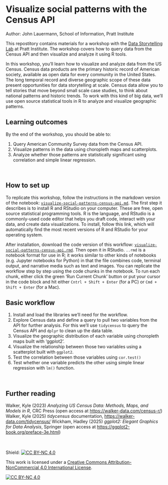 # Visualize social patterns with the Census API
Author: John Lauermann, School of Information, Pratt Institute

This repostitory contains materials for a workshop with the [Data Storytelling Lab](https://github.com/DataStorytellingLab) at Pratt Institute. The workshop covers how to query data from the Census API and then visualize and analyze it using R tools. 

In this workshop, you’ll learn how to visualize and analyze data from the US Census. Census data products are the primary historic record of American society, available as open data for every community in the United States. The long temporal record and diverse geographic scope of these data present opportunities for data storytelling at scale. Census data allow you to tell stories that move beyond small scale case studies, to think about national patterns and historic trends. 
To work with this kind of big data, we’ll use open source statistical tools in R to analyze and visualize geographic patterns. 
<br>

## Learning outcomes
By the end of the workshop, you should be able to: 
1)	Query American Community Survey data from the Census API. 
2)	Visualize patterns in the data using choropleth maps and scatterplots.
3)	Analyze whether those patterns are statistically significant using correlation and simple linear regression. 
<br>

## How to set up
To replicate this workshop, follow the instructions in the markdown version of the notebook: [`visualize-social-patterns-census-api.md`](https://github.com/johnlauermann/social-patterns-census-api/blob/main/visualize-social-patterns-census-api.md). The first step it describes is to install R and RStudio on your computer. These are free, open source statistical programming tools. R is the language, and RStudio is a commonly-used code editor that helps you draft code, interact with your data, and create data visualizations. To install, follow this link, which will automatically find the most recent versions of R and RStudio for your operating system. 

After installation, download the code version of this workflow: [`visualize-social-patterns-census-api.rmd`](https://github.com/johnlauermann/social-patterns-census-api/blob/main/visualize-social-patterns-census-api.Rmd). Then open it in RStudio. `..rmd` is a notebook format for use in R; it works similar to other kinds of notebooks (e.g. Jupyter notebooks for Python) in that the file combines code, terminal output, and narrative media such as text and images. You can replicate the workflow step by step using the code chunks in the notebook. To run each chunk, either click the green ‘Run Current Chunk’ button or put your cursor in the code block and hit either `Cntrl + Shift + Enter` (for a PC) or `Cmd + Shift + Enter` (for a Mac). 
<br>

## Basic workflow
1)	Install and load the libraries we’ll need for the workflow. 
2)	Explore Census data and define a query to pull two variables from the API for further analysis. For this we’ll use `tidycensus` to query the Census API and `dplyr` to clean up the data table.
3)	Visualize the geographic distribution of each variable using choropleth maps built with ‘ggplot2’.
4)	Visualize the relationship between those two variables using a scatterplot built with `ggplot2`. 
5)	Test the correlation between those variables using `cor.test()`
6)	Test whether one variable predicts the other using simple linear regression with `lm()` function. 
<br>

## Further reading
Walker, Kyle (2023) _Analyzing US Census Data: Methods, Maps, and Models in R_, CRC Press (open access at https://walker-data.com/census-r/)
Walker, Kyle (2025) _tidycensus_ documentation, https://walker-data.com/tidycensus/
Wickham, Hadley (2025) _ggplot2: Elegant Graphics for Data Analysis_, Springer (open access at https://ggplot2-book.org/preface-3e.html)
<br>
<br>
<br>

Shield: [![CC BY-NC 4.0][cc-by-nc-shield]][cc-by-nc]

This work is licensed under a
[Creative Commons Attribution-NonCommercial 4.0 International License][cc-by-nc].

[![CC BY-NC 4.0][cc-by-nc-image]][cc-by-nc]

[cc-by-nc]: https://creativecommons.org/licenses/by-nc/4.0/
[cc-by-nc-image]: https://licensebuttons.net/l/by-nc/4.0/88x31.png
[cc-by-nc-shield]: https://img.shields.io/badge/License-CC%20BY--NC%204.0-lightgrey.svg

